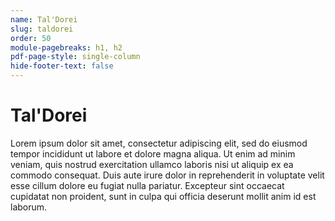 ```yaml
---
name: Tal'Dorei
slug: taldorei
order: 50
module-pagebreaks: h1, h2
pdf-page-style: single-column
hide-footer-text: false
---
```

# Tal'Dorei
Lorem ipsum dolor sit amet, consectetur adipiscing elit, sed do eiusmod tempor incididunt ut labore et dolore magna aliqua. Ut enim ad minim veniam, quis nostrud exercitation ullamco laboris nisi ut aliquip ex ea commodo consequat. Duis aute irure dolor in reprehenderit in voluptate velit esse cillum dolore eu fugiat nulla pariatur. Excepteur sint occaecat cupidatat non proident, sunt in culpa qui officia deserunt mollit anim id est laborum.